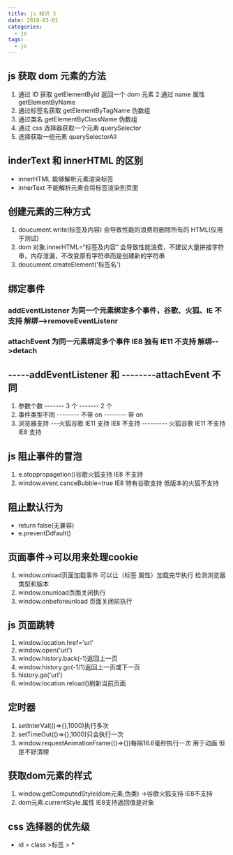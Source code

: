 ```yaml
---
title: js 知识 3
date: 2018-03-01
categories:
  - js
tags:
  - js
---
```


## js 获取 dom 元素的方法

1. 通过 ID 获取 getElementById 返回一个 dom 元素 2.通过 name 属性 getElementByName
2. 通过标签名获取 getElementByTagName 伪数组
3. 通过类名 getElementByClassName 伪数组
4. 通过 css 选择器获取一个元素 querySelector
5. 选择获取一组元素 querySelectorAll

## inderText 和 innerHTML 的区别

- innerHTML 能够解析元素渲染标签
- innerText 不能解析元素会将标签渲染到页面

## 创建元素的三种方式

1. doucument.write(标签及内容) 会导致性能的浪费将删除所有的 HTML(仅用于测试)
2. dom 对象.innerHTML=“标签及内容” 会导致性能浪费，不建议大量拼接字符串，内存泄漏，不改变原有字符串而是创建新的字符串
3. doucument.createElement('标签名')

## 绑定事件

### addEventListener 为同一个元素绑定多个事件，谷歌、火狐、IE 不支持 解绑-->removeEventListenr

### attachEvent 为同一元素绑定多个事件 IE8 独有 IE11 不支持 解绑-->detach

## -----addEventListener 和 --------attachEvent 不同

1. 参数个数 ------- 3 个 ------- 2 个
2. 事件类型不同 -------- 不带 on -------- 带 on
3. 浏览器支持 ---火狐谷歌 IE11 支持 IE8 不支持 --------- 火狐谷歌 IE11 不支持 IE8 支持

## js 阻止事件的冒泡

1. e.stoppropagetion()谷歌火狐支持 IE8 不支持
2. window.event.canceBubble=true IE8 特有谷歌支持 低版本的火狐不支持

## 阻止默认行为
- return false(无兼容) 
- e.preventDdfault()

## 页面事件->可以用来处理cookie
1. window.onload页面加载事件 可以让（标签 属性）加载完毕执行 检测浏览器类型和版本
2. window.onunload页面关闭执行 
3. window.onbeforeunload 页面关闭前执行

## js 页面跳转
1. window.location.href='url'
2. window.open('url')
3. window.history.back(-1)返回上一页
4. window.history.go(-1/1)返回上一页或下一页
5. history.go('url')
7. window.location.reload()刷新当前页面

## 定时器
1. setInterVal(()=>{},1000)执行多次
2. setTimeOut(()=>{},1000)只会执行一次
3. window.requestAnimationFrame(()=>{})每隔16.6毫秒执行一次 用于动画 但是不好清理

## 获取dom元素的样式
1. window.getComputedStyle(dom元素,伪类) ->谷歌火狐支持 IE8不支持
2. dom元素.currentStyle.属性 IE8支持返回值是对象

## css 选择器的优先级

- id > class >标签 > \*
